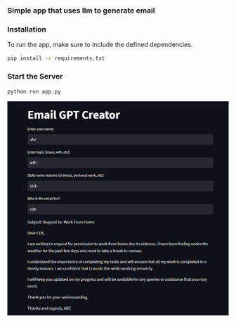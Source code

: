 ### Simple app that uses llm to generate email

### Installation

To run the app, make sure to include the defined dependencies.
```bash
pip install -r requirements.txt
```

### Start the Server
```bash
python run app.py
```
<img src = "./app.png">
